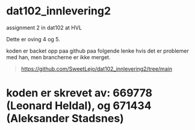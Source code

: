 # dat102_innlevering2
assignment 2 in dat102 at HVL

Dette er oving 4 og 5.

koden er backet opp paa github paa folgende lenke hvis det er problemer med han, men brancherne er ikke merget.

> https://github.com/SweetLejo/dat102_innlevering2/tree/main

# koden er skrevet av: 669778 (Leonard Heldal), og 671434 (Aleksander Stadsnes)
